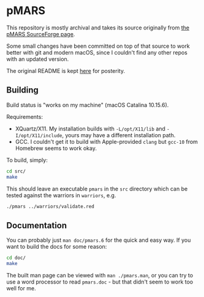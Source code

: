 # pMARS

This repository is mostly archival and takes its source originally from [the pMARS SourceForge page](https://sourceforge.net/projects/corewar/).

Some small changes have been committed on top of that source to work better with git and modern macOS, since I couldn't find any other repos with an updated version.

The original README is kept [here](./README.orig.txt) for posterity.

## Building

Build status is "works on my machine" (macOS Catalina 10.15.6).

Requirements:

- XQuartz/X11. My installation builds with `-L/opt/X11/lib` and `-I/opt/X11/include`, yours may have a different installation path.
- GCC. I couldn't get it to build with Apple-provided `clang` but `gcc-10` from Homebrew seems to work okay.

To build, simply:

```sh
cd src/
make
```

This should leave an executable `pmars` in the `src` directory which can be tested against the warriors in `warriors`, e.g.

```sh
./pmars ../warriors/validate.red
```

## Documentation

You can probably just `man doc/pmars.6` for the quick and easy way. If you want to build the docs for some reason:

```sh
cd doc/
make
```

The built man page can be viewed with `man ./pmars.man`, or you can try to use a word processor to read `pmars.doc` - but that didn't seem to work too well for me.
